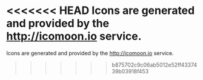 <<<<<<< HEAD
Icons are generated and provided by the http://icomoon.io service.
=======
Icons are generated and provided by the http://icomoon.io service.
>>>>>>> b875702c9c06ab5012e52ff4337439b03918f453
